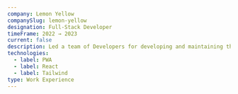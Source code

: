 ```yaml
---
company: Lemon Yellow
companySlug: lemon-yellow
designation: Full-Stack Developer
timeFrame: 2022 → 2023
current: false
description: Led a team of Developers for developing and maintaining the Company s website. Setting up and developing both Front-end and Back-end. And optimizing the performance and SEO of the website.
technologies:
  - label: PWA
  - label: React
  - label: Tailwind
type: Work Experience
---
```

